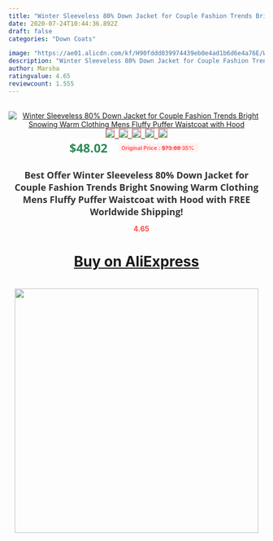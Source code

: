 ```yaml
---
title: "Winter Sleeveless 80% Down Jacket for Couple Fashion Trends Bright Snowing Warm Clothing Mens Fluffy Puffer Waistcoat with Hood"
date: 2020-07-24T10:44:36.892Z
draft: false
categories: "Down Coats"

image: "https://ae01.alicdn.com/kf/H90fddd039974439eb0e4ad1b6d6e4a76E/Winter-Sleeveless-80-Down-Jacket-for-Couple-Fashion-Trends-Bright-Snowing-Warm-Clothing-Mens-Fluffy-Puffer.jpg"
description: "Winter Sleeveless 80% Down Jacket for Couple Fashion Trends Bright Snowing Warm Clothing Mens Fluffy Puffer Waistcoat with Hood"
author: Marsha
ratingvalue: 4.65
reviewcount: 1.555
---
```

<br>
<div style="text-align: center;">
<a href="https://s.click.aliexpress.com/e/_9xZQ5f" target="_blank" rel="nofollow noopener noreferrer"><img alt="Winter Sleeveless 80% Down Jacket for Couple Fashion Trends Bright Snowing Warm Clothing Mens Fluffy Puffer Waistcoat with Hood" class="magnifier-image" src="https://ae01.alicdn.com/kf/H90fddd039974439eb0e4ad1b6d6e4a76E/Winter-Sleeveless-80-Down-Jacket-for-Couple-Fashion-Trends-Bright-Snowing-Warm-Clothing-Mens-Fluffy-Puffer.jpg_640x640.jpg">
<br>
<img style="border:1px solid salmon" src="https://ae01.alicdn.com/kf/H90fddd039974439eb0e4ad1b6d6e4a76E/Winter-Sleeveless-80-Down-Jacket-for-Couple-Fashion-Trends-Bright-Snowing-Warm-Clothing-Mens-Fluffy-Puffer.jpg_120x120.jpg">&nbsp;&nbsp;<img style="border:1px solid salmon" src="https://ae01.alicdn.com/kf/Hbc11cbd69632476d9b06f23a239e07f1d/Winter-Sleeveless-80-Down-Jacket-for-Couple-Fashion-Trends-Bright-Snowing-Warm-Clothing-Mens-Fluffy-Puffer.jpg_120x120.jpg">&nbsp;&nbsp;<img style="border:1px solid salmon" src="https://ae01.alicdn.com/kf/Hf0d4531de5544627ba7c60bd364438efa/Winter-Sleeveless-80-Down-Jacket-for-Couple-Fashion-Trends-Bright-Snowing-Warm-Clothing-Mens-Fluffy-Puffer.jpg_120x120.jpg">&nbsp;&nbsp;<img style="border:1px solid salmon" src="https://ae01.alicdn.com/kf/H703ab8b7de804627a8ec6aa3a9937133u/Winter-Sleeveless-80-Down-Jacket-for-Couple-Fashion-Trends-Bright-Snowing-Warm-Clothing-Mens-Fluffy-Puffer.jpg_120x120.jpg">&nbsp;&nbsp;<img style="border:1px solid salmon" src="https://ae01.alicdn.com/kf/H7aff28fb8bb64a59bb619624cd0855fb2/Winter-Sleeveless-80-Down-Jacket-for-Couple-Fashion-Trends-Bright-Snowing-Warm-Clothing-Mens-Fluffy-Puffer.jpg_120x120.jpg"></a></div><br0>
<div style="text-align: center;"><span style="background-color: white; border: 0px; box-sizing: border-box; color: seagreen; display: inline-block; font-family: &quot;open sans&quot; , &quot;arial&quot; , &quot;helvetica&quot; , sans-serif , &quot;heiti&quot;; font-size: 24px; font-stretch: inherit; font-weight: 700; line-height: inherit; margin: 0px 10px 0px 0px; padding: 0px; vertical-align: middle;">$48.02 </span>
<span style="background: rgb(255 , 241 , 241); border-radius: 3px; border: 0px; box-sizing: border-box; color: #ff4747; display: inline-block; font-family: inherit; font-size: 12px; font-stretch: inherit; font-style: inherit; font-variant: inherit; font-weight: 600; line-height: inherit; margin: 0px; padding: 2px 5px; transform: scale(0.9); vertical-align: middle;">Original Price : <b style="text-decoration: line-through;">$73.88 </b> 35%&nbsp;&nbsp;</span></div>
<h1 style="color: #333333; display: inline-block; font-family: &quot;open sans&quot; , &quot;arial&quot; , &quot;helvetica&quot; , sans-serif , &quot;heiti&quot;; font-size: 18px; font-stretch: inherit; font-weight: 700; text-align: center;">Best Offer Winter Sleeveless 80% Down Jacket for Couple Fashion Trends Bright Snowing Warm Clothing Mens Fluffy Puffer Waistcoat with Hood with FREE Worldwide Shipping!</h1>
<div style="color: #ff4747; text-align: center;">
<img src="https://4.bp.blogspot.com/-M0ZcTcb-5uY/XleCXlxnR4I/AAAAAAAAAEc/OrjgMkXV1oMQFaCRZj5HQwOCBcu3w1FegCPcBGAYYCw/s1600/star.png" style="height: 15px;">&nbsp;<b>4.65</b></div>
<div class="button_cont" align="center"><a class="buynow_a" href="https://s.click.aliexpress.com/e/_9xZQ5f" target="_blank" rel="nofollow noopener noreferrer"><H1>Buy on AliExpress</H1></a></div><br>
<div class="separator" style="clear: both; text-align: center;">
<img src="https://lh3.googleusercontent.com/-pTy5HemUv9M/XlePHvY0dAI/AAAAAAAAAE4/0nX5iRUoIWY8eMW9Dpxeirr157OZliDIgCLcBGAsYHQ/s1600/badge.gif" width="480">
</div>
